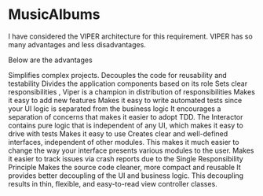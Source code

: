 # MusicAlbums

I have considered the VIPER architecture for this requirement. VIPER has so many advantages and less disadvantages. 

Below are the advantages

Simplifies complex projects.
Decouples the code for reusability and testability
Divides the application components based on its role
Sets clear responsibilities , Viper is a champion in distribution of responsibilities
Makes it easy to add new features
Makes it easy to write automated tests since your UI logic is separated from the business logic
It encourages a separation of concerns that makes it easier to adopt TDD. The Interactor contains pure logic that is independent of any UI, which makes it easy to drive with tests
Makes it easy to use
Creates clear and well-defined interfaces, independent of other modules. This makes it much easier to change the way your interface presents various modules to the user.
Makes it easier to track issues via crash reports due to the Single Responsibility Principle
Makes the source code cleaner, more compact and reusable
It provides better decoupling of the UI and business logic. This decoupling results in thin, flexible, and easy-to-read view controller classes.
